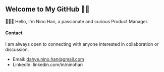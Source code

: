 ## Welcome to My GitHub 👋🏻


👩🏻‍💻 Hello, I'm Nino Han, a passionate and curious Product Manager.



<!--
#### As a Product Manager at Jeju Air:
- Leveraged SQL and Python to extract, transform, and analyze large datasets of air-to-ground communication, achieving a 39% cost reduction.
- Conducted market research, cost analyses, strategic negotiations, and contract management between major partners such as Boeing Jeppesen, Collins ARINC, Lufthansa Systems, SITA, and Airbus Navblue.
- Honored Employee of the Year (2022) among 3,000+ staff.
- Projects: Aeronautical Information, Scheduling System, Flight Operations, and Flight Tracking



#### Skills:
- Analytics and Statistics: Machine Learning, Regression, Time Series, RFM analysis, A/B Testing, Visualization (Tableau)
- Big Data and ML/DevOps: Apache Kafka, Apache Spark, Apache Airflow, CI/CD, Docker, Kubernetes, AWS Cloud
- Programming Language and other: Python, R, SQL, HTML, CSS


-->

#### Contact
I am always open to connecting with anyone interested in collaboration or discussion.
- Email: dahye.nino.han@gmail.com
- LinkedIn: linkedin.com/in/ninohan




<!--
**DahyeNinoHan/DahyeNinoHan** is a ✨ _special_ ✨ repository because its `README.md` (this file) appears on your GitHub profile.

Here are some ideas to get you started:

- 🔭 I’m currently working on ...
- 🌱 I’m currently learning ...
- 👯 I’m looking to collaborate on ...
- 🤔 I’m looking for help with ...
- 💬 Ask me about ...
- 📫 How to reach me: ...
- 😄 Pronouns: ...
- ⚡ Fun fact: ...
-->
